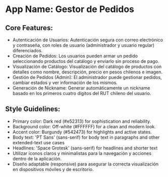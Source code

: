 # **App Name**: Gestor de Pedidos

## Core Features:

- Autenticación de Usuarios: Autenticación segura con correo electrónico y contraseña, con roles de usuario (administrador y usuario regular) diferenciados.
- Creación de Pedidos: Los usuarios pueden armar un pedido seleccionando productos del catálogo y enviarlo sin proceso de pago.
- Visualización de Catálogo: Visualización del catálogo de productos con detalles como nombre, descripción, precio en pesos chilenos e imagen.
- Gestión de Pedidos (Admin): El administrador puede gestionar pedidos, cambiar estados y ver información de los mismos.
- Generación de Nickname: Generar automáticamente un nickname basado en los primeros cuatro dígitos del RUT chileno del usuario.

## Style Guidelines:

- Primary color: Dark red (#e52313) for sophistication and reliability.
- Background color: Off-white (#FFFFFF) for a clean and modern look.
- Accent color: Burgundy (#542473) for highlights and active states.
- Body text: 'PT Sans' (sans-serif) for body text in paragraphs and other extended-text use cases
- Headlines: 'Space Grotesk' (sans-serif) for headlines and shorter text
- Utilizar íconos claros y minimalistas para la navegación y acciones dentro de la aplicación.
- Diseño adaptable (responsive) para asegurar la correcta visualización en dispositivos móviles y de escritorio.